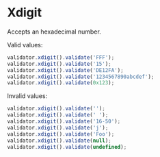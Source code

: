 # Xdigit

Accepts an hexadecimal number.

Valid values:

```js
validator.xdigit().validate('FFF');
validator.xdigit().validate('15');
validator.xdigit().validate('DE12FA');
validator.xdigit().validate('1234567890abcdef');
validator.xdigit().validate(0x123);
```

Invalid values:

```js
validator.xdigit().validate('');
validator.xdigit().validate(' ');
validator.xdigit().validate('16-50');
validator.xdigit().validate('j');
validator.xdigit().validate('Foo');
validator.xdigit().validate(null);
validator.xdigit().validate(undefined);
```
